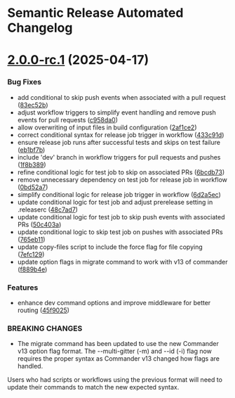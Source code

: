 # Semantic Release Automated Changelog

# [2.0.0-rc.1](https://github.com/AlaskaAirlines/auro-cli/compare/v1.2.0...v2.0.0-rc.1) (2025-04-17)


### Bug Fixes

* add conditional to skip push events when associated with a pull request ([83ec52b](https://github.com/AlaskaAirlines/auro-cli/commit/83ec52ba751115d0b512685808f646a3f0df7e7d))
* adjust workflow triggers to simplify event handling and remove push events for pull requests ([c958da0](https://github.com/AlaskaAirlines/auro-cli/commit/c958da06977bf5843200fd35b31787f12d9f2b41))
* allow overwriting of input files in build configuration ([2af1ce2](https://github.com/AlaskaAirlines/auro-cli/commit/2af1ce21a3a8ee9dc369b9f00ea6a39d44f59832))
* correct conditional syntax for release job trigger in workflow ([433c91d](https://github.com/AlaskaAirlines/auro-cli/commit/433c91d873a7ee4e929f6323fbe99b7fee1a7fc7))
* ensure release job runs after successful tests and skips on test failure ([eb1bf7b](https://github.com/AlaskaAirlines/auro-cli/commit/eb1bf7b1cd473a1d44bb8388308dc1f5841cd568))
* include 'dev' branch in workflow triggers for pull requests and pushes ([1f8b389](https://github.com/AlaskaAirlines/auro-cli/commit/1f8b38929c3d0fd6b1196d10b10f851063384a6d))
* refine conditional logic for test job to skip on associated PRs ([6bcdb73](https://github.com/AlaskaAirlines/auro-cli/commit/6bcdb73132793ca052df431f3c62acc0b07cbb84))
* remove unnecessary dependency on test job for release job in workflow ([0bd52a7](https://github.com/AlaskaAirlines/auro-cli/commit/0bd52a7236a8f4ef078b9459be139b0c5ab1ac4a))
* simplify conditional logic for release job trigger in workflow ([6d2a5ec](https://github.com/AlaskaAirlines/auro-cli/commit/6d2a5ec8a6ec80d8213028a99f609d465ac1f3e5))
* update conditional logic for test job and adjust prerelease setting in .releaserc ([48c7ad7](https://github.com/AlaskaAirlines/auro-cli/commit/48c7ad75db7f78a4a4d849b61edf06e95d51e8cc))
* update conditional logic for test job to skip push events with associated PRs ([50c403a](https://github.com/AlaskaAirlines/auro-cli/commit/50c403a47c26faa86e156105d74e215f8ee179d2))
* update conditional logic to skip test job on pushes with associated PRs ([765eb11](https://github.com/AlaskaAirlines/auro-cli/commit/765eb1100700f3546214f98b8c486196a770e3d7))
* update copy-files script to include the force flag for file copying ([7efc129](https://github.com/AlaskaAirlines/auro-cli/commit/7efc129779114a3fe7641810cf7b67f2ca427097))
* update option flags in migrate command to work with v13 of commander ([f889b4e](https://github.com/AlaskaAirlines/auro-cli/commit/f889b4e1a8fb4fa40e30ec70bc4362860ac8c000))


### Features

* enhance dev command options and improve middleware for better routing ([45f9025](https://github.com/AlaskaAirlines/auro-cli/commit/45f902514d199e23b0023c7d18b3ecaf4f268046))


### BREAKING CHANGES

* The migrate command has been updated to use the new Commander v13 option flag format. The --multi-gitter (-m) and --id (-i) flag now requires the proper syntax as Commander v13 changed how flags are handled.

Users who had scripts or workflows using the previous format will need to update their commands to match the new expected syntax.
